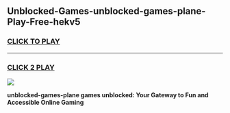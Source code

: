 
## Unblocked-Games-unblocked-games-plane-Play-Free-hekv5
<h3>
<a href="https://premium76.site?title=unblocked-games-plane&ref=15A">CLICK TO PLAY</a></h3>
<hr>

<h3>
<a href="https://premium76.site?title=unblocked-games-plane&ref=15A">CLICK 2 PLAY</a>
  
</h3>

<a href="https://premium76.site?title=unblocked-games-plane&ref=15A"><img src="https://clearcache.store/games.png"></a>


**unblocked-games-plane games unblocked: Your Gateway to Fun and Accessible Online Gaming**
